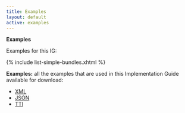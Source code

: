 ```yaml
---
title: Examples
layout: default
active: examples
---
```


**Examples**

Examples for this IG:

{% include list-simple-bundles.xhtml %}

<!-- `todo: generate an example list from preprocessor` -->


**Examples:** all the examples that are used in this Implementation Guide available for download:

- [XML](examples.xml.zip)
- [JSON](examples.json.zip)
- [TTl](examples.ttl.zip)
